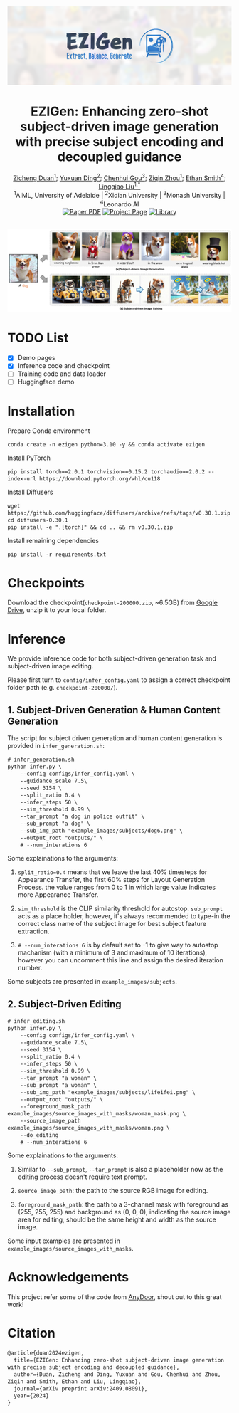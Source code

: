 
![dataset](misc/EZIGen.png)
<div align="center">
<h1>EZIGen: Enhancing zero-shot subject-driven image generation with precise subject encoding and decoupled guidance</h1>
<div>
    <a href='https://zichengduan.github.io' target='_blank'>Zicheng Duan<sup>1</sup></a>;
    <a href='https://scholar.google.com/citations?user=uOii3uEAAAAJ&hl=zh-CN' target='_blank'>Yuxuan Ding<sup>2</sup></a>;
    <a href='https://scholar.google.com/citations?hl=zh-CN&user=tlhShPsAAAAJ' target='_blank'>Chenhui Gou<sup>3</sup></a>;
    <a href='https://www.linkedin.com/in/ziqin-zhou-6408051b0/?originalSubdomain=au' target='_blank'>Ziqin Zhou<sup>1</sup></a>;
    <a href='https://www.ethansmith2000.com/' target='_blank'>Ethan Smith<sup>4</sup></a>;
    <a href='https://scholar.google.com/citations?hl=en&user=Y2xu62UAAAAJ&view_op=list_works&sortby=pubdate' target='_blank'>Lingqiao Liu<sup>1,*</sup></a>
</div>
<sup>1</sup>AIML, University of Adelaide |
<sup>2</sup>Xidian University |
<sup>3</sup>Monash University |
<sup>4</sup>Leonardo.AI 
<br>
        <a href="https://arxiv.org/abs/2409.08091"><img src='https://img.shields.io/badge/arxiv-EZIGen-red
        ' alt='Paper PDF'></a>
        <a href='https://zichengduan.github.io/pages/EZIGen/index.html'><img src='https://img.shields.io/badge/Project_Page-EZIGen-green
        ' alt='Project Page'></a>
        <a href='https://github.com/huggingface/diffusers'><img src='https://img.shields.io/badge/Library-Diffusers-blue
        ' alt='Library'></a>
        <br>
</div>
<br>

![dataset](misc/first4.jpg)

# TODO List
- [x] Demo pages
- [x] Inference code and checkpoint
- [ ] Training code and data loader
- [ ] Huggingface demo

# Installation
Prepare Conda environment
```
conda create -n ezigen python=3.10 -y && conda activate ezigen
```

Install PyTorch
```
pip install torch==2.0.1 torchvision==0.15.2 torchaudio==2.0.2 --index-url https://download.pytorch.org/whl/cu118
```

Install Diffusers
```
wget https://github.com/huggingface/diffusers/archive/refs/tags/v0.30.1.zip
cd diffusers-0.30.1
pip install -e ".[torch]" && cd .. && rm v0.30.1.zip
```

Install remaining dependencies
```
pip install -r requirements.txt
```
# Checkpoints
Download the checkpoint(`checkpoint-200000.zip`, ~6.5GB) from [Google Drive](https://drive.google.com/file/d/1YWG4EQeyUEcs-hjORt8CP2fwGqEWM7Zm/view?usp=sharing), unzip it to your local folder.

# Inference
We provide inference code for both subject-driven generation task and subject-driven image editing. 

Please first turn to `config/infer_config.yaml` to assign a correct checkpoint folder path (e.g. `checkpoint-200000/`).
## 1. Subject-Driven Generation & Human Content Generation
The script for subject driven generation and human content generation is provided in `infer_generation.sh`:
```
# infer_generation.sh
python infer.py \
    --config configs/infer_config.yaml \
    --guidance_scale 7.5\
    --seed 3154 \
    --split_ratio 0.4 \
    --infer_steps 50 \
    --sim_threshold 0.99 \
    --tar_prompt "a dog in police outfit" \
    --sub_prompt "a dog" \
    --sub_img_path "example_images/subjects/dog6.png" \
    --output_root "outputs/" \
    # --num_interations 6
```
Some explainations to the arguments:
1. `split_ratio=0.4` means that we leave the last 40% timesteps for Appearance Transfer, the first 60% steps for Layout Generation Process. the value ranges from 0 to 1 in which large value indicates more Appearance Transfer.

2. `sim_threshold` is the CLIP similarity threshold for autostop. `sub_prompt` acts as a place holder, however, it's always recommended to type-in the correct class name of the subject image for best subject feature extraction. 

3. `# --num_interations 6` is by default set to -1 to give way to autostop machanism (with a minimum of 3 and maximum of 10 iterations), however you can uncomment this line and assign the desired iteration number.

Some subjects are presented in `example_images/subjects`.

## 2. Subject-Driven Editing
```
# infer_editing.sh
python infer.py \
    --config configs/infer_config.yaml \
    --guidance_scale 7.5\
    --seed 3154 \
    --split_ratio 0.4 \
    --infer_steps 50 \
    --sim_threshold 0.99 \
    --tar_prompt "a woman" \
    --sub_prompt "a woman" \
    --sub_img_path "example_images/subjects/lifeifei.png" \
    --output_root "outputs/" \
    --foreground_mask_path example_images/source_images_with_masks/woman_mask.png \
    --source_image_path example_images/source_images_with_masks/woman.png \
    --do_editing
    # --num_interations 6
```
Some explainations to the arguments:
1. Similar to `--sub_prompt`, `--tar_prompt` is also a placeholder now as the editing process doesn't require text prompt.

2. `source_image_path`: the path to the source RGB image for editing.

3. `foreground_mask_path`: the path to a 3-channel mask with foreground as (255, 255, 255) and background as (0, 0, 0), indicating the source image area for editing, should be the same height and width as the source image.

Some input examples are presented in `example_images/source_images_with_masks`.

# Acknowledgements
This project refer some of the code from [AnyDoor](https://github.com/ali-vilab/AnyDoor), shout out to this great work!

#  Citation
```
@article{duan2024ezigen,
  title={EZIGen: Enhancing zero-shot subject-driven image generation with precise subject encoding and decoupled guidance},
  author={Duan, Zicheng and Ding, Yuxuan and Gou, Chenhui and Zhou, Ziqin and Smith, Ethan and Liu, Lingqiao},
  journal={arXiv preprint arXiv:2409.08091},
  year={2024}
}
```
